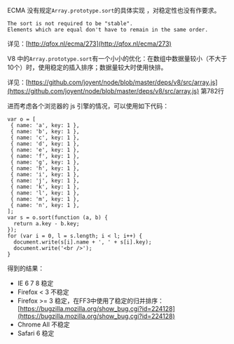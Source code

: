 ECMA 没有规定`Array.prototype.sort`的具体实现 ，对稳定性也没有作要求。

```
The sort is not required to be "stable". 
Elements which are equal don't have to remain in the same order.
```
详见：[http://qfox.nl/ecma/273](http://qfox.nl/ecma/273)

V8 中的`Array.prototype.sort`有一个小小的优化：在数组中数据量较小（不大于10个）时，使用稳定的插入排序；数据量较大时使用快排。

详见：[https://github.com/joyent/node/blob/master/deps/v8/src/array.js](https://github.com/joyent/node/blob/master/deps/v8/src/array.js) 第782行

进而考虑各个浏览器的 js 引擎的情况，可以使用如下代码：

```
var o = [
 { name: 'a', key: 1 },
 { name: 'b', key: 1 },
 { name: 'c', key: 1 },
 { name: 'd', key: 1 },
 { name: 'e', key: 1 },
 { name: 'f', key: 1 },
 { name: 'g', key: 1 },
 { name: 'h', key: 1 },
 { name: 'i', key: 1 },
 { name: 'j', key: 1 },
 { name: 'k', key: 1 },
 { name: 'l', key: 1 },
 { name: 'm', key: 1 },
 { name: 'n', key: 1 },
];
var s = o.sort(function (a, b) {
  return a.key - b.key;
});
for (var i = 0, l = s.length; i < l; i++) {
  document.write(s[i].name + ', ' + s[i].key);
  document.write('<br />');
}
```

得到的结果：

* IE 6 7 8 稳定
* Firefox < 3 不稳定
* Firefox >= 3 稳定，在FF3中使用了稳定的归并排序：[https://bugzilla.mozilla.org/show_bug.cgi?id=224128](https://bugzilla.mozilla.org/show_bug.cgi?id=224128)
* Chrome All 不稳定
* Safari 6 稳定